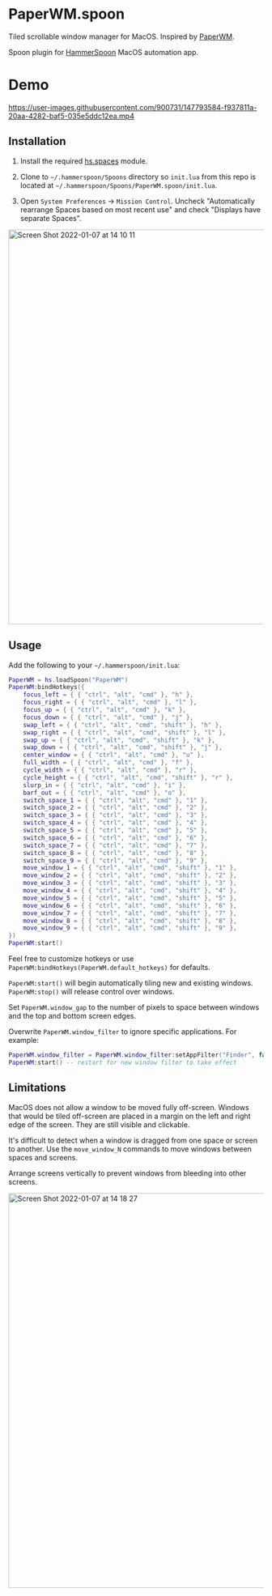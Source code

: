 # PaperWM.spoon

Tiled scrollable window manager for MacOS. Inspired by
[PaperWM](https://github.com/paperwm/PaperWM).

Spoon plugin for [HammerSpoon](https://www.hammerspoon.org) MacOS automation app.

# Demo

https://user-images.githubusercontent.com/900731/147793584-f937811a-20aa-4282-baf5-035e5ddc12ea.mp4

## Installation

1. Install the required
[hs.spaces](https://github.com/asmagill/hammerspoon_asm/tree/master/spaces)
module.

2. Clone to `~/.hammerspoon/Spoons` directory so `init.lua` from this repo is
located at `~/.hammerspoon/Spoons/PaperWM.spoon/init.lua`.

3. Open `System Preferences` -> `Mission Control`. Uncheck "Automatically
rearrange Spaces based on most recent use" and check "Displays have separate
Spaces".

<img width="780" alt="Screen Shot 2022-01-07 at 14 10 11" src="https://user-images.githubusercontent.com/900731/148595715-1f7a3509-1289-4d10-b64d-86b84c076b43.png">

## Usage

Add the following to your `~/.hammerspoon/init.lua`:

```lua
PaperWM = hs.loadSpoon("PaperWM")
PaperWM:bindHotkeys({
    focus_left = { { "ctrl", "alt", "cmd" }, "h" },
    focus_right = { { "ctrl", "alt", "cmd" }, "l" },
    focus_up = { { "ctrl", "alt", "cmd" }, "k" },
    focus_down = { { "ctrl", "alt", "cmd" }, "j" },
    swap_left = { { "ctrl", "alt", "cmd", "shift" }, "h" },
    swap_right = { { "ctrl", "alt", "cmd", "shift" }, "l" },
    swap_up = { { "ctrl", "alt", "cmd", "shift" }, "k" },
    swap_down = { { "ctrl", "alt", "cmd", "shift" }, "j" },
    center_window = { { "ctrl", "alt", "cmd" }, "u" },
    full_width = { { "ctrl", "alt", "cmd" }, "f" },
    cycle_width = { { "ctrl", "alt", "cmd" }, "r" },
    cycle_height = { { "ctrl", "alt", "cmd", "shift" }, "r" },
    slurp_in = { { "ctrl", "alt", "cmd" }, "i" },
    barf_out = { { "ctrl", "alt", "cmd" }, "o" },
    switch_space_1 = { { "ctrl", "alt", "cmd" }, "1" },
    switch_space_2 = { { "ctrl", "alt", "cmd" }, "2" },
    switch_space_3 = { { "ctrl", "alt", "cmd" }, "3" },
    switch_space_4 = { { "ctrl", "alt", "cmd" }, "4" },
    switch_space_5 = { { "ctrl", "alt", "cmd" }, "5" },
    switch_space_6 = { { "ctrl", "alt", "cmd" }, "6" },
    switch_space_7 = { { "ctrl", "alt", "cmd" }, "7" },
    switch_space_8 = { { "ctrl", "alt", "cmd" }, "8" },
    switch_space_9 = { { "ctrl", "alt", "cmd" }, "9" },
    move_window_1 = { { "ctrl", "alt", "cmd", "shift" }, "1" },
    move_window_2 = { { "ctrl", "alt", "cmd", "shift" }, "2" },
    move_window_3 = { { "ctrl", "alt", "cmd", "shift" }, "3" },
    move_window_4 = { { "ctrl", "alt", "cmd", "shift" }, "4" },
    move_window_5 = { { "ctrl", "alt", "cmd", "shift" }, "5" },
    move_window_6 = { { "ctrl", "alt", "cmd", "shift" }, "6" },
    move_window_7 = { { "ctrl", "alt", "cmd", "shift" }, "7" },
    move_window_8 = { { "ctrl", "alt", "cmd", "shift" }, "8" },
    move_window_9 = { { "ctrl", "alt", "cmd", "shift" }, "9" },
})
PaperWM:start()
```

Feel free to customize hotkeys or use
`PaperWM:bindHotkeys(PaperWM.default_hotkeys)` for defaults.

`PaperWM:start()` will begin automatically tiling new and existing windows. `PaperWM:stop()` will
release control over windows.

Set `PaperWM.window_gap` to the number of pixels to space between windows and
the top and bottom screen edges.

Overwrite `PaperWM.window_filter` to ignore specific applications. For example:

```lua
PaperWM.window_filter = PaperWM.window_filter:setAppFilter("Finder", false)
PaperWM:start() -- restart for new window filter to take effect
```

## Limitations

MacOS does not allow a window to be moved fully off-screen. Windows that would
be tiled off-screen are placed in a margin on the left and right edge of the
screen. They are still visible and clickable.

It's difficult to detect when a window is dragged from one space or screen to
another. Use the `move_window_N` commands to move windows between spaces and
screens.

Arrange screens vertically to prevent windows from bleeding into other screens.

<img width="780" alt="Screen Shot 2022-01-07 at 14 18 27" src="https://user-images.githubusercontent.com/900731/148595785-546f9086-9add-4731-8477-233b202378f4.png">
